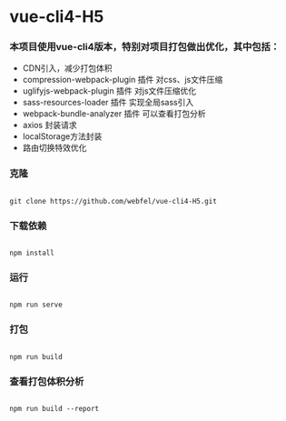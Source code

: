 # vue-cli4-H5

### 本项目使用vue-cli4版本，特别对项目打包做出优化，其中包括：
- CDN引入，减少打包体积
- compression-webpack-plugin 插件 对css、js文件压缩
- uglifyjs-webpack-plugin 插件 对js文件压缩优化
- sass-resources-loader 插件 实现全局sass引入
- webpack-bundle-analyzer 插件 可以查看打包分析
- axios 封装请求
- localStorage方法封装
- 路由切换特效优化

### 克隆
```

git clone https://github.com/webfel/vue-cli4-H5.git

```

### 下载依赖

```

npm install

```

### 运行

```

npm run serve

```

### 打包
```

npm run build

```

### 查看打包体积分析
```

npm run build --report

```


